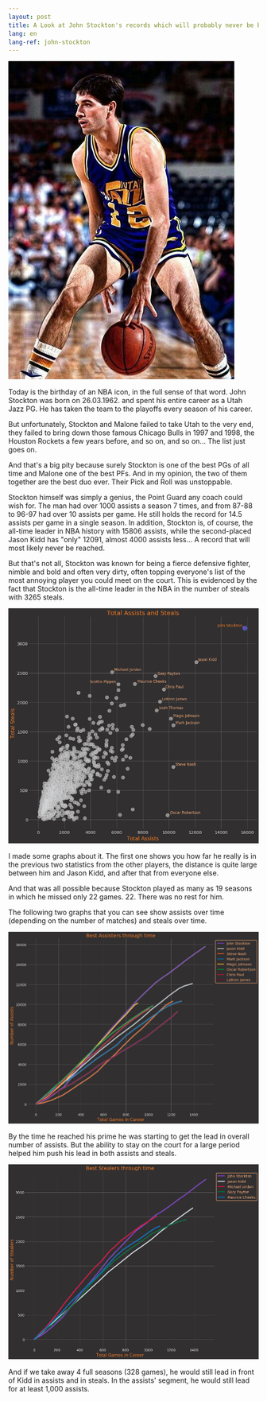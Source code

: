 ```yaml
---
layout: post
title: A Look at John Stockton's records which will probably never be broken
lang: en
lang-ref: john-stockton
---
```


![](/assets/stockton/stockton.jpg)

Today is the birthday of an NBA icon, in the full sense of that word.
John Stockton was born on 26.03.1962. and spent his entire career as a Utah Jazz PG.
He has taken the team to the playoffs every season of his career.

<!--more-->

But unfortunately, Stockton and Malone failed to take Utah to the very end,
they failed to bring down those famous Chicago Bulls in 1997 and 1998,
the Houston Rockets a few years before, and so on, and so on... The list just goes on.

And that's a big pity because surely Stockton is one of the best PGs of
all time and Malone one of the best PFs.
And in my opinion, the two of them together are the best duo ever. Their Pick and Roll was unstoppable.

Stockton himself was simply a genius, the Point Guard any coach could wish for.
The man had over 1000 assists a season 7 times, and from 87-88 to 96-97 had over 10 assists per game.
He still holds the record for 14.5 assists per game in a single season.
In addition, Stockton is, of course, the all-time leader in NBA history with 15806 assists,
while the second-placed Jason Kidd has "only" 12091, almost 4000 assists less...
A record that will most likely never be reached.

But that's not all, Stockton was known for being a fierce defensive fighter,
nimble and bold and often very dirty, often topping everyone's list of the most annoying player you could meet on the court.
This is evidenced by the fact that Stockton is the all-time leader in the NBA in the number of steals with 3265 steals.

![](/assets/stockton/assists_steals_bball.jpg)

I made some graphs about it.
The first one shows you how far he really is in the previous two statistics from the other players,
the distance is quite large between him and Jason Kidd, and after that from everyone else.

And that was all possible because Stockton played as many as 19 seasons in which he missed only 22 games. 22. There was no rest for him.


The following two graphs that you can see show assists over time (depending on the number of matches) and steals over time.

![](/assets/stockton/assists_time_bball.jpg)

By the time he reached his prime he was starting to get the lead in overall number of assists. But the ability to stay
on the court for a large period helped him push his lead in both assists and steals.

![](/assets/stockton/steals_time_bball.jpg)

And if we take away 4 full seasons (328 games), he would still lead in front of Kidd in assists and in steals.
In the assists' segment, he would still lead for at least 1,000 assists.
